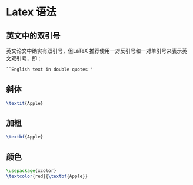# Latex 语法
## 英文中的双引号
英文论文中确实有双引号，但LaTeX 推荐使用一对反引号和一对单引号来表示英文双引号，即：
```latex
``English text in double quotes''
```
## 斜体
```latex
\textit{Apple}
```
## 加粗
```latex
\textbf{Apple}
```
## 颜色
```latex
\usepackage{xcolor}
\textcolor{red}{\textbf{Apple}}
```

